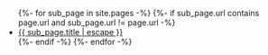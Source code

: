 <ul>
{%- for sub_page in site.pages -%}
  {%- if sub_page.url contains page.url and sub_page.url != page.url -%}
    <li><a class="page-link" href="{{ sub_page.url | relative_url }}">{{ sub_page.title | escape }}</a></li>
  {%- endif -%}
{%- endfor -%}
</ul>